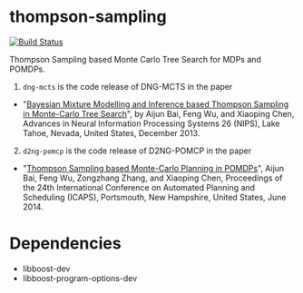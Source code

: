 # thompson-sampling
[![Build Status](https://travis-ci.org/aijunbai/thompson-sampling.svg?branch=master)](https://travis-ci.org/aijunbai/thompson-sampling)  

Thompson Sampling based Monte Carlo Tree Search for MDPs and POMDPs.

1. `dng-mcts` is the code release of DNG-MCTS in the paper
  * "[Bayesian Mixture Modelling and Inference based Thompson Sampling in Monte-Carlo Tree Search](http://aijunbai.github.io/publications/NIPS13-Bai.pdf)", by Aijun Bai, Feng Wu, and Xiaoping Chen, Advances in Neural Information Processing Systems 26 (NIPS), Lake Tahoe, Nevada, United States, December 2013.

2. `d2ng-pomcp` is the code release of D2NG-POMCP in the paper
  * "[Thompson Sampling based Monte-Carlo Planning in POMDPs](http://aijunbai.github.io/publications/ICAPS14-Bai.pdf)", Aijun Bai, Feng Wu, Zongzhang Zhang, and Xiaoping Chen, Proceedings of the 24th International Conference on Automated Planning and Scheduling (ICAPS), Portsmouth, New Hampshire, United States, June 2014.

# Dependencies
- libboost-dev 
- libboost-program-options-dev
